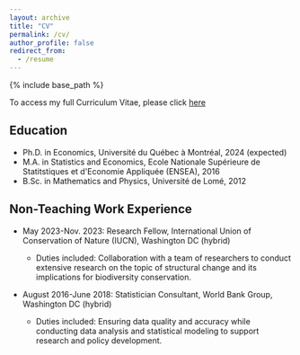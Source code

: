```yaml
---
layout: archive
title: "CV"
permalink: /cv/
author_profile: false
redirect_from:
  - /resume
---
```


{% include base_path %}
 
To access my full Curriculum Vitae, please click [here](http://avoumatsodo.github.io/files/CV_Komla.pdf)

## Education
* Ph.D. in Economics, Université du Québec à Montréal, 2024 (expected)
* M.A.  in Statistics and Economics, Ecole Nationale Supérieure de Statitstiques et d'Economie Appliquée (ENSEA), 2016
* B.Sc. in Mathematics and Physics, Université de Lomé, 2012


## Non-Teaching Work Experience
* May 2023-Nov. 2023: Research Fellow, International Union of Conservation of Nature (IUCN), Washington DC (hybrid)
  * Duties included: Collaboration with a team of researchers to conduct extensive research on the topic of structural change and its implications for biodiversity conservation.
  <!-- * Supervisor: Juha Siikamäki -->

* August 2016-June 2018: Statistician Consultant, World Bank Group, Washington DC (hybrid)
  * Duties included: Ensuring data quality and accuracy while conducting data analysis and statistical modeling to support research and policy development.
  <!-- * Supervisor: Aly Sanoh -->

<!-- * August 2015-August 2016: Statistician Economist, Ivorian Center for Social and Economic Research (CIRES), Abidjan 
  * Duties included: Analyzing data, reviewing scientific literature, and synthesizing findings to contribute to the understanding of the structural transformation differences between Korea and Côte d'Ivoire.
  * Supervisor: José Coffie N'guessan -->
  
<!-- Publications -->
<!-- ====== -->

    

<!-- Teaching -->
<!-- ====== -->

  
    
  

